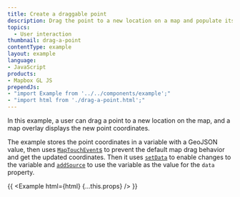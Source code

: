 ```yaml
---
title: Create a draggable point
description: Drag the point to a new location on a map and populate its coordinates in a display.
topics:
  - User interaction
thumbnail: drag-a-point
contentType: example
layout: example
language:
- JavaScript
products:
- Mapbox GL JS
prependJs:
- "import Example from '../../components/example';"
- "import html from './drag-a-point.html';"
---
```


In this example, a user can drag a point to a new location on the map, and a map overlay displays the new point coordinates.

The example stores the point coordinates in a variable with a GeoJSON value, then uses [`MapTouchEvent`s](/mapbox-gl-js/api/events/#maptouchevent) to prevent the default map drag behavior and get the updated coordinates. Then it uses [`setData`](https://docs.mapbox.com/mapbox-gl-js/api/sources/#geojsonsource#setdata) to enable changes to the variable and [`addSource`](https://docs.mapbox.com/mapbox-gl-js/api/map/#map#addsource) to use the variable as the value for the `data` property.

{{ <Example html={html} {...this.props} /> }}
